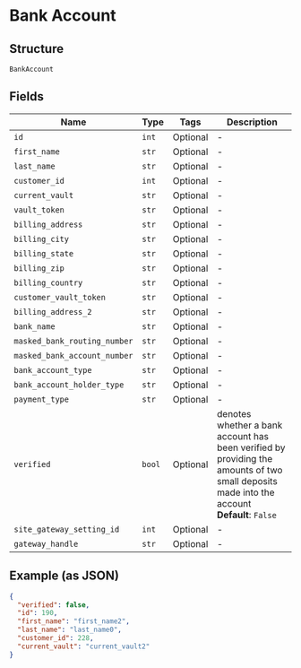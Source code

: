 
# Bank Account

## Structure

`BankAccount`

## Fields

| Name | Type | Tags | Description |
|  --- | --- | --- | --- |
| `id` | `int` | Optional | - |
| `first_name` | `str` | Optional | - |
| `last_name` | `str` | Optional | - |
| `customer_id` | `int` | Optional | - |
| `current_vault` | `str` | Optional | - |
| `vault_token` | `str` | Optional | - |
| `billing_address` | `str` | Optional | - |
| `billing_city` | `str` | Optional | - |
| `billing_state` | `str` | Optional | - |
| `billing_zip` | `str` | Optional | - |
| `billing_country` | `str` | Optional | - |
| `customer_vault_token` | `str` | Optional | - |
| `billing_address_2` | `str` | Optional | - |
| `bank_name` | `str` | Optional | - |
| `masked_bank_routing_number` | `str` | Optional | - |
| `masked_bank_account_number` | `str` | Optional | - |
| `bank_account_type` | `str` | Optional | - |
| `bank_account_holder_type` | `str` | Optional | - |
| `payment_type` | `str` | Optional | - |
| `verified` | `bool` | Optional | denotes whether a bank account has been verified by providing the amounts of two small deposits made into the account<br>**Default**: `False` |
| `site_gateway_setting_id` | `int` | Optional | - |
| `gateway_handle` | `str` | Optional | - |

## Example (as JSON)

```json
{
  "verified": false,
  "id": 190,
  "first_name": "first_name2",
  "last_name": "last_name0",
  "customer_id": 228,
  "current_vault": "current_vault2"
}
```

